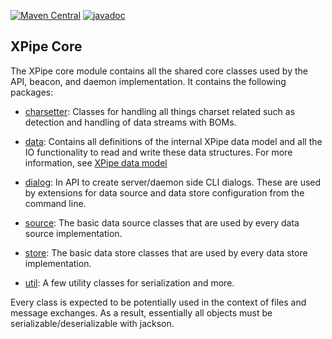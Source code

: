 [![Maven Central](https://maven-badges.herokuapp.com/maven-central/io.xpipe/xpipe-core/badge.svg)](https://maven-badges.herokuapp.com/maven-central/io.xpipe/xpipe-core)
[![javadoc](https://javadoc.io/badge2/io.xpipe/xpipe-core/javadoc.svg)](https://javadoc.io/doc/io.xpipe/xpipe-core)

## XPipe Core

The XPipe core module contains all the shared core classes used by the API, beacon, and daemon implementation.
It contains the following packages:

- [charsetter](src/main/java/io/xpipe/core/charsetter): Classes for handling all things charset 
  related such as detection and handling of data streams with BOMs.

- [data](src/main/java/io/xpipe/core/data): Contains all definitions of the
  internal XPipe data model and all the IO functionality to read and write these data structures.
  For more information, see [XPipe data model](https://xpipe-io.readthedocs.io/en/latest/dev/model.html)

- [dialog](src/main/java/io/xpipe/core/dialog): In API to create server/daemon side CLI dialogs.
  These are used by extensions for data source and data store configuration from the command line.

- [source](src/main/java/io/xpipe/core/source): The basic data source classes that are used by every data source implementation.

- [store](src/main/java/io/xpipe/core/store): The basic data store classes that are used by every data store implementation.

- [util](src/main/java/io/xpipe/core/source): A few utility classes for serialization and more.

Every class is expected to be potentially used in the context of files and message exchanges.
As a result, essentially all objects must be serializable/deserializable with jackson.


